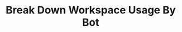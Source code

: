 ---
title: Break Down Workspace Usage By Bot
excerpt: Break down workspace usage by bot
api:
  file: botpress-api.json
  operationId: breakDownWorkspaceUsageByBot
deprecated: false
hidden: false
metadata:
  title: ''
  description: ''
  robots: index
next:
  description: ''
---
